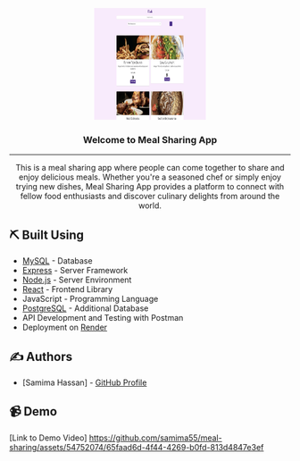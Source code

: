 <p align="center">
  <a href="" rel="noopener">
    <img width=200px height=200px src="./src/client/assets/images/meal_sharing.jpeg" alt="Project logo">
  </a>
</p>

<h3 align="center">Welcome to Meal Sharing App</h3>

<div align="center">
</div>

---

<p align="center"> 
  This is a meal sharing app where people can come together to share and enjoy delicious meals. Whether you're a seasoned chef or simply enjoy trying new dishes, Meal Sharing App provides a platform to connect with fellow food enthusiasts and discover culinary delights from around the world.
  <br> 
</p>

## ⛏️ Built Using <a name="built_using"></a>

- [MySQL](https://www.npmjs.com/package/mysql) - Database
- [Express](https://expressjs.com/) - Server Framework
- [Node.js](https://nodejs.org/en/) - Server Environment
- [React](https://reactjs.org/) - Frontend Library
- JavaScript - Programming Language
- [PostgreSQL](https://www.postgresql.org/) - Additional Database
- API Development and Testing with Postman
- Deployment on [Render](https://render.com/)

## ✍️ Authors <a name="authors"></a>

- [Samima Hassan] - [GitHub Profile](https://github.com/samima55)

## 📹 Demo
[Link to Demo Video]
https://github.com/samima55/meal-sharing/assets/54752074/65faad6d-4f44-4269-b0fd-813d4847e3ef
<!-- You can add more sections as needed, such as Features, Installation, Usage, Contributing, License, etc. -->
